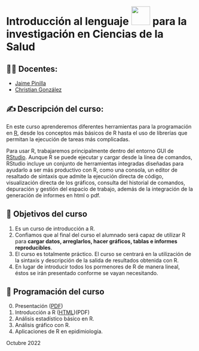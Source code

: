 # Introducción al lenguaje <img src="https://raw.githubusercontent.com/FortAwesome/Font-Awesome/6.x/svgs/brands/r-project.svg" width="50" height="50"> para la investigación en Ciencias de la Salud

## :teacher: Docentes:

- [Jaime Pinilla](https://dmc.ulpgc.es/jaime-pinilla.html)
- [Christian González](https://dmc.ulpgc.es/cristian-gonzalez.html)

## :writing_hand: Descripción del curso:

En este curso aprenderemos diferentes herramientas para la programación en [R](https://cran.r-project.org/), desde los conceptos más básicos de R hasta el uso de librerías que permitan la ejecución de tareas más complicadas.  

Para usar R, trabajaremos principalmente dentro del entorno GUI de [RStudio](https://www.rstudio.com/). Aunque R se puede ejecutar y cargar desde la línea de comandos, RStudio incluye un conjunto de herramientas integradas diseñadas para ayudarlo a ser más productivo con R, como una consola, un editor de resaltado de sintaxis que admite la ejecución directa de código, visualización directa de los gráficos, consulta del historial de  comandos, depuración y gestión del espacio de trabajo, además de la integración de la generación de informes en html o pdf.

## :muscle: Objetivos del curso

1. Es un curso de introducción a R.
2. Confiamos que al final del curso el alumnado será capaz de utilizar R para **cargar datos, arreglarlos, hacer gráficos, tablas e informes reproducibles**.
3. El curso es totalmente práctico. El curso se centrará en la utilización de la sintaxis y descripción de la salida de resultados obtenida con R.
4. En lugar de introducir todos los pormenores de R de manera lineal, éstos se irán presentado conforme se vayan necesitando.

## :calendar: Programación del curso

0. Presentación ([PDF](https://github.com/chrglez/slidescursoessscan/blob/main/Presentaci%C3%B3n/Presentaci%C3%B3n.pdf))
1. Introducción a R ([HTML](https://raw.githack.com/chrglez/slidescursoessscan/main/Modulo%201/modulo1.html))(PDF)
2. Análisis estadístico básico en R.
3. Análisis gráfico con R.
4. Aplicaciones de R en epidimiología.



 Octubre 2022
